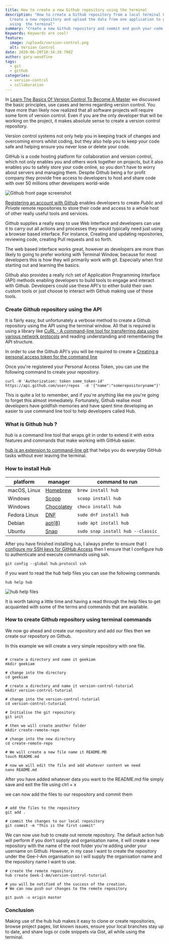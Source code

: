 ```yaml
---
title: How to create a new Github repository using the terminal
description: "How to create a Github repository from a local terminal Update :
  Create a new repository and upload the data from one application to github all
  using  the terminal"
summary: "Create a new Github repository and commit and push your code using the terminal window"
Keywords: Keywords are cool!
feature:
  image: /uploads/version-control.png
  alt: Version Control
date: 2020-06-20T10:34:39.798Z
author: gary-woodfine
tags:
  - git
  - github
categories:
  - version-control
  - collaboration
---
```

In [Learn The Basics Of Version Control To Become A Master](https://geekiam.io/learn-the-basics-of-version-control-to-become-a-master/) we discussed the basic principles, use cases and terms regarding version control. You have more than likely now realized that all software projects will require some form of version control.  Even if you are the only developer that will be working on the project, it makes absolute sense to create a version control repository.

Version control systems not only help you in keeping track of changes and overcoming errors whilst coding, but they also help you to keep your code safe and helping ensure you never lose or delete your code.  

GitHub is a code hosting platform for collaboration and version control, which not only enables you and others work together on projects, but it also enables you to safely store your code online, so you don't have to worry about servers and managing them. Despite Github being a for profit company they provide free access to developers to host and share code with over 50 millions other developers world-wide

![Github front page screenshot](/uploads/github-screenshot.png "Github front page screenshot")

[Registering an account with Github](https://github.com/) enables developers to create *Public* and *Private* remote repositories to store their code and access to a whole host of other really useful tools and services.

Github supplies a really easy to use Web Interface and developers can use it to carry out all actions and processes they would typically need just using a browser based interface.  For instance, Creating and updating repositories, reviewing code, creating Pull requests and so forth.  

The web based interface works great, however as developers are more than likely to going to prefer working with Terminal Window, because for most developers this is how they will primarily work with git. Especially when first starting out and learning the basics.

Github also provides a really rich set of Application Programming Interface (API) methods enabling developers to build tools to engage and interact with Github. Developers could use these API's to either build their own custom tools or just choose to interact with Github making use of these tools.

### Create Github repository using the API

It is fairly easy, but unfortunately a verbose method to create a Github repository using the API using the terminal window. All that is required is using a library like [CuRL - A command-line tool for transferring data using various network protocols](https://curl.haxx.se/) and reading understanding and remembering the API structure.

In order to use the Github API's you will be required to create a [Creating a personal access token for the command line](https://help.github.com/en/github/authenticating-to-github/creating-a-personal-access-token-for-the-command-line) 

Once you're registered your Personal Access Token, you can use the following command to create your repository.

```shell
curl -H 'Authorization: token some_token-id' https://api.github.com/user/repos  -d '{"name":"somerepositoryname"}'
```

This is quite a lot to remember, and if you're anything like me you're going to forget this almost immediately.  Fortunately, Github realise most developers have goldfish memories and have spent time developing an easier to use command line tool to help developers called Hub.

### What is Github hub ?

*hub* is a command line tool that wraps git in order to extend it with extra features and commands that make working with GitHub easier.

[hub is an extension to command-line git](https://hub.github.com/#developer) that helps you do everyday GitHub tasks without ever leaving the terminal.  



### How to install Hub

| platform     | manager                                                        | command to run                    |
| ------------ | -------------------------------------------------------------- | --------------------------------- |
| macOS, Linux | [Homebrew](https://docs.brew.sh/Installation)                  | `brew install hub`                |
| Windows      | [Scoop](http://scoop.sh/)                                      | `scoop install hub`               |
| Windows      | [Chocolatey](https://chocolatey.org/)                          | `choco install hub`               |
| Fedora Linux | [DNF](https://fedoraproject.org/wiki/DNF)                      | `sudo dnf install hub`            |
| Debian       | [apt(8)](https://manpages.debian.org/buster/apt/apt.8.en.html) | `sudo apt install hub`            |
| Ubuntu       | [Snap](https://snapcraft.io)                                   | `sudo snap install hub --classic` |

After you have finished installing `hub`, I always prefer to ensure that I [configure my SSH keys for GitHub Access](https://garywoodfine.com/setting-up-ssh-keys-for-github-access/) then I ensure that I configure hub to authenticate and execute commands using ssh.

```shell
git config --global hub.protocol ssh
```

if you want to read the *hub* help files you can use the following commands

```shell
hub help hub
```

![hub help files](/uploads/hub-help-hub.png "hub help files")

It is worth taking a little time and having a read through the help files to get acquainted with some of the terms and commands that are available.

### How to create Github repository using terminal commands

We now go ahead and create our repository and add our files then we create our repository on Github.

In this example we will create a very simple repository with one file.  

```shell

# create a directory and name it geekiam
mkdir geekiam

# change into the directory
cd geekiam

# create a directory and name it version-control-tutorial
mkdir version-control-tutorial

# change into the version-control-tutorial
cd version-control-tutorial

# Initialise the git repository
git init

# then we will create another folder
mkdir create-remote-repo

# change into the new directory
cd create-remote-repo

# We will create a new file name it README.MD
touch README.md

# now we will edit the file and add whatever content we need
nano README.md

```
After you have added whatever data you want to the README.md file simply save and exit the file using ctrl + x

we can now add the files to our respository and commit them

```shell

# add the files to the repository
git add .

# commit the changes to our local repository
git commit -m "This is the first commit"

```

We can now use *hub* to create out remote repository.  The default action hub will perform if you don't supply and organisation name, it will create a new repository with the name of the root folder you're adding under your username on Github.  However, in my case I want to create the repository  under the Gee-I-Am organisation so I will supply the organisation name and the repository name I want to use.

```shell
# create the remote repository
hub create Geek-I-Am/version-control-tutorial

# you will be notified of the success of the creation.
# We can now push our changes to the remote repository

git push -u origin master

```

### Conclusion

Making use of the hub hub makes it easy to clone or create repositories, browse project pages, list known issues, ensure your local branches stay up to date, and share logs or code snippets via Gist, all while using the terminal.
